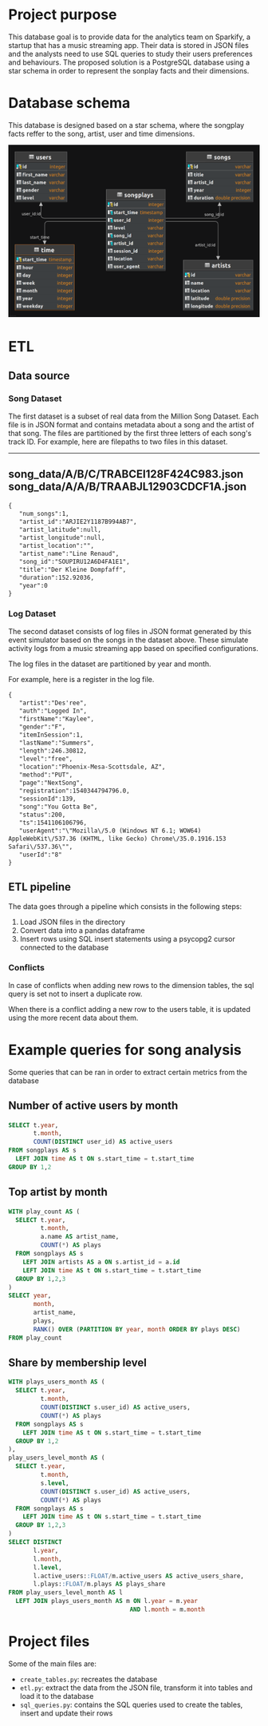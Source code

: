 # Project purpose

This database goal is to provide data for the analytics team on Sparkify, a startup that has a music streaming app. Their data is stored in JSON files and the analysts need to use SQL queries to study their users preferences and behaviours. The proposed solution is a PostgreSQL database using a star schema in order to represent the sonplay facts and their dimensions.


# Database schema

This database is designed based on a star schema, where the songplay facts reffer to the song, artist, user and time dimensions.

![image](images/er-diagram.png)


# ETL
## Data source

### Song Dataset

The first dataset is a subset of real data from the Million Song Dataset. Each file is in JSON format and contains metadata about a song and the artist of that song. The files are partitioned by the first three letters of each song's track ID. For example, here are filepaths to two files in this dataset.

---
song_data/A/B/C/TRABCEI128F424C983.json
<br />
song_data/A/A/B/TRAABJL12903CDCF1A.json
---

```
{
   "num_songs":1,
   "artist_id":"ARJIE2Y1187B994AB7",
   "artist_latitude":null,
   "artist_longitude":null,
   "artist_location":"",
   "artist_name":"Line Renaud",
   "song_id":"SOUPIRU12A6D4FA1E1",
   "title":"Der Kleine Dompfaff",
   "duration":152.92036,
   "year":0
}
```


### Log Dataset

The second dataset consists of log files in JSON format generated by this event simulator based on the songs in the dataset above. These simulate activity logs from a music streaming app based on specified configurations.

The log files in the dataset are partitioned by year and month.

For example, here is a register in the log file.

```
{
   "artist":"Des'ree",
   "auth":"Logged In",
   "firstName":"Kaylee",
   "gender":"F",
   "itemInSession":1,
   "lastName":"Summers",
   "length":246.30812,
   "level":"free",
   "location":"Phoenix-Mesa-Scottsdale, AZ",
   "method":"PUT",
   "page":"NextSong",
   "registration":1540344794796.0,
   "sessionId":139,
   "song":"You Gotta Be",
   "status":200,
   "ts":1541106106796,
   "userAgent":"\"Mozilla\/5.0 (Windows NT 6.1; WOW64) AppleWebKit\/537.36 (KHTML, like Gecko) Chrome\/35.0.1916.153 Safari\/537.36\"",
   "userId":"8"
}
```
## ETL pipeline

The data goes through a pipeline which consists in the following steps:
1. Load JSON files in the directory
2. Convert data into a pandas dataframe
3. Insert rows using SQL insert statements using a psycopg2 cursor connected to the database

### Conflicts

In case of conflicts when adding new rows to the dimension tables, the sql query is set not to insert a duplicate row. 

When there is a conflict adding a new row to the users table, it is updated using the more recent data about them.

# Example queries for song analysis

Some queries that can be ran in order to extract certain metrics from the database

## Number of active users by month

``` sql
SELECT t.year,
       t.month,
       COUNT(DISTINCT user_id) AS active_users
FROM songplays AS s
  LEFT JOIN time AS t ON s.start_time = t.start_time
GROUP BY 1,2
```

## Top artist by month 

``` sql
WITH play_count AS (
  SELECT t.year,
         t.month,
         a.name AS artist_name,
         COUNT(*) AS plays
  FROM songplays AS s
    LEFT JOIN artists AS a ON s.artist_id = a.id
    LEFT JOIN time AS t ON s.start_time = t.start_time
  GROUP BY 1,2,3
)
SELECT year,
       month,
       artist_name,
       plays,
       RANK() OVER (PARTITION BY year, month ORDER BY plays DESC)
FROM play_count
```

## Share by membership level

``` sql
WITH plays_users_month AS (
  SELECT t.year,
         t.month,
         COUNT(DISTINCT s.user_id) AS active_users,
         COUNT(*) AS plays
  FROM songplays AS s
    LEFT JOIN time AS t ON s.start_time = t.start_time
  GROUP BY 1,2
),
play_users_level_month AS (
  SELECT t.year,
         t.month,
         s.level,
         COUNT(DISTINCT s.user_id) AS active_users,
         COUNT(*) AS plays
  FROM songplays AS s
    LEFT JOIN time AS t ON s.start_time = t.start_time
  GROUP BY 1,2,3
)
SELECT DISTINCT
       l.year,
       l.month,
       l.level,
       l.active_users::FLOAT/m.active_users AS active_users_share,
       l.plays::FLOAT/m.plays AS plays_share
FROM play_users_level_month AS l
  LEFT JOIN plays_users_month AS m ON l.year = m.year
                                  AND l.month = m.month
```

# Project files
Some of the main files are:

- `create_tables.py`: recreates the database
- `etl.py`: extract the data from the JSON file, transform it into tables and load it to the database
- `sql_queries.py`: contains the SQL queries used to create the tables, insert and update their rows
